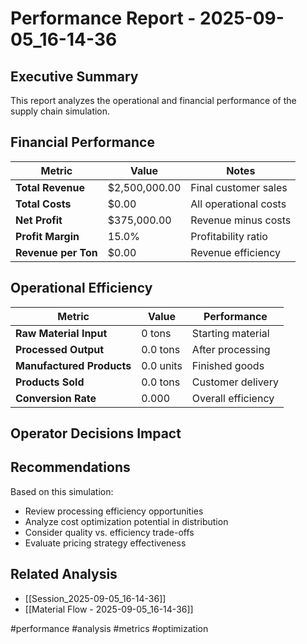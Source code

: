 # Performance Report - 2025-09-05_16-14-36

## Executive Summary
This report analyzes the operational and financial performance of the supply chain simulation.

## Financial Performance
| Metric | Value | Notes |
|--------|-------|-------|
| **Total Revenue** | $2,500,000.00 | Final customer sales |
| **Total Costs** | $0.00 | All operational costs |
| **Net Profit** | $375,000.00 | Revenue minus costs |
| **Profit Margin** | 15.0% | Profitability ratio |
| **Revenue per Ton** | $0.00 | Revenue efficiency |

## Operational Efficiency
| Metric | Value | Performance |
|--------|-------|-------------|
| **Raw Material Input** | 0 tons | Starting material |
| **Processed Output** | 0.0 tons | After processing |
| **Manufactured Products** | 0.0 units | Finished goods |
| **Products Sold** | 0.0 tons | Customer delivery |
| **Conversion Rate** | 0.000 | Overall efficiency |

## Operator Decisions Impact


## Recommendations
Based on this simulation:
- Review processing efficiency opportunities
- Analyze cost optimization potential in distribution
- Consider quality vs. efficiency trade-offs
- Evaluate pricing strategy effectiveness

## Related Analysis
- [[Session_2025-09-05_16-14-36]]
- [[Material Flow - 2025-09-05_16-14-36]]

#performance #analysis #metrics #optimization
